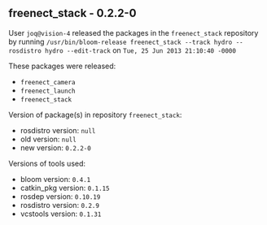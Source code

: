 ## freenect_stack - 0.2.2-0

User `joq@vision-4` released the packages in the `freenect_stack` repository by running `/usr/bin/bloom-release freenect_stack --track hydro --rosdistro hydro --edit-track` on `Tue, 25 Jun 2013 21:10:40 -0000`

These packages were released:
- `freenect_camera`
- `freenect_launch`
- `freenect_stack`

Version of package(s) in repository `freenect_stack`:
- rosdistro version: `null`
- old version: `null`
- new version: `0.2.2-0`

Versions of tools used:
- bloom version: `0.4.1`
- catkin_pkg version: `0.1.15`
- rosdep version: `0.10.19`
- rosdistro version: `0.2.9`
- vcstools version: `0.1.31`


